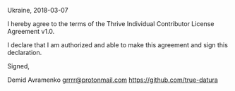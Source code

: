 Ukraine, 2018-03-07

I hereby agree to the terms of the Thrive Individual Contributor License
Agreement v1.0.

I declare that I am authorized and able to make this agreement and sign this
declaration.

Signed,

Demid Avramenko grrrr@protonmail.com https://github.com/true-datura
